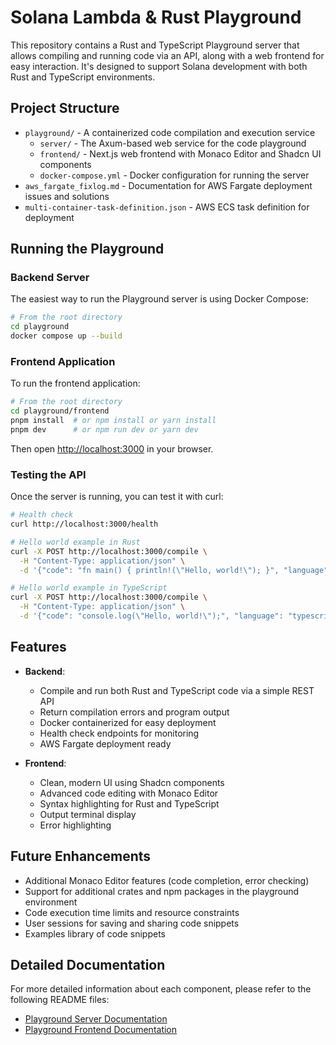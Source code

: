 # Solana Lambda & Rust Playground

This repository contains a Rust and TypeScript Playground server that allows compiling and running code via an API, along with a web frontend for easy interaction. It's designed to support Solana development with both Rust and TypeScript environments.

## Project Structure

- `playground/` - A containerized code compilation and execution service
  - `server/` - The Axum-based web service for the code playground
  - `frontend/` - Next.js web frontend with Monaco Editor and Shadcn UI components
  - `docker-compose.yml` - Docker configuration for running the server
- `aws_fargate_fixlog.md` - Documentation for AWS Fargate deployment issues and solutions
- `multi-container-task-definition.json` - AWS ECS task definition for deployment

## Running the Playground

### Backend Server

The easiest way to run the Playground server is using Docker Compose:

```bash
# From the root directory
cd playground
docker compose up --build
```

### Frontend Application

To run the frontend application:

```bash
# From the root directory
cd playground/frontend
pnpm install  # or npm install or yarn install
pnpm dev      # or npm run dev or yarn dev
```

Then open [http://localhost:3000](http://localhost:3000) in your browser.

### Testing the API

Once the server is running, you can test it with curl:

```bash
# Health check
curl http://localhost:3000/health

# Hello world example in Rust
curl -X POST http://localhost:3000/compile \
  -H "Content-Type: application/json" \
  -d '{"code": "fn main() { println!(\"Hello, world!\"); }", "language": "rust"}'

# Hello world example in TypeScript
curl -X POST http://localhost:3000/compile \
  -H "Content-Type: application/json" \
  -d '{"code": "console.log(\"Hello, world!\");", "language": "typescript"}'
```

## Features

- **Backend**:

  - Compile and run both Rust and TypeScript code via a simple REST API
  - Return compilation errors and program output
  - Docker containerized for easy deployment
  - Health check endpoints for monitoring
  - AWS Fargate deployment ready

- **Frontend**:
  - Clean, modern UI using Shadcn components
  - Advanced code editing with Monaco Editor
  - Syntax highlighting for Rust and TypeScript
  - Output terminal display
  - Error highlighting

## Future Enhancements

- Additional Monaco Editor features (code completion, error checking)
- Support for additional crates and npm packages in the playground environment
- Code execution time limits and resource constraints
- User sessions for saving and sharing code snippets
- Examples library of code snippets

## Detailed Documentation

For more detailed information about each component, please refer to the following README files:

- [Playground Server Documentation](playground/server/README.md)
- [Playground Frontend Documentation](playground/frontend/README.md)

